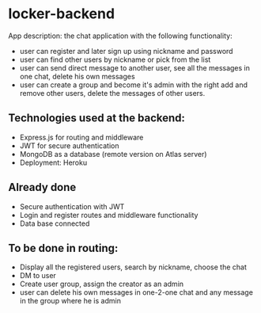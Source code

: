 # locker-backend

App description: the chat application with the following functionality:
- user can register and later sign up using nickname and password
- user can find other users by nickname or pick from the list
- user can send direct message to another user, see all the messages in one chat, delete his own messages
- user can create a group and become it's admin with the right add and remove other users, delete the messages of other users.
  
## Technologies used at the backend:
- Express.js for routing and middleware
- JWT for secure authentication
- MongoDB as a database (remote version on Atlas server)
- Deployment: Heroku

## Already done
- Secure authentication with JWT
- Login and register routes and middleware functionality
- Data base connected

## To be done in routing:
- Display all the registered users, search by nickname, choose the chat
- DM to user
- Create user group, assign the creator as an admin
- user can delete his own messages in one-2-one chat and any message in the group where he is admin
  
